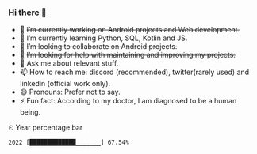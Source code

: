 ### Hi there 👋

- 🔭 ~~I’m currently working on Android projects and Web development.~~
- 🌱 I’m currently learning Python, SQL, Kotlin and JS.
- 👯 ~~I’m looking to collaborate on Android projects.~~
- 🤔 ~~I’m looking for help with maintaining and improving my projects.~~
- 💬 Ask me about relevant stuff.
- 📫 How to reach me: discord (recommended), twitter(rarely used) and linkedin (official work only).
- 😄 Pronouns: Prefer not to say.
- ⚡ Fun fact: According to my doctor, I am diagnosed to be a human being.

<!--
**digiby/digiby** is a ✨ _special_ ✨ repository because its `README.md` (this file) appears on your GitHub profile.

Here are some ideas to get you started:
-->

<summary>&#x23f2; Year percentage bar</summary>
<pre><code>2022 [█████████████▁▁▁▁▁▁▁] 67.54%</code></pre>
